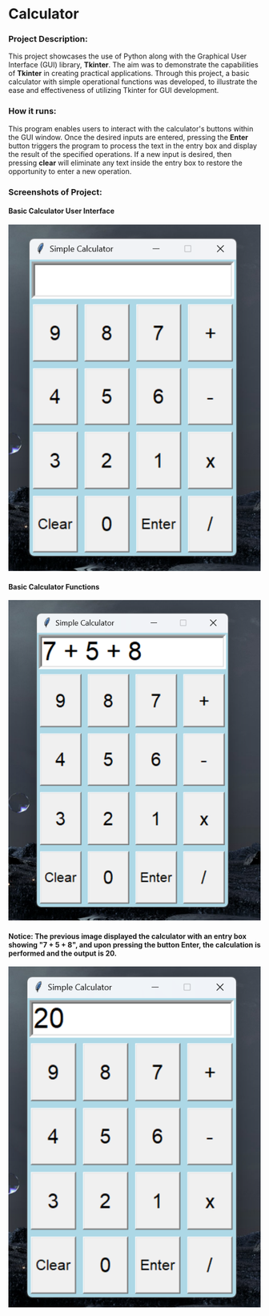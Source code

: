 # Calculator

### Project Description:
This project showcases the use of Python along with the Graphical User Interface (GUI) library, __Tkinter__. The aim was to demonstrate the capabilities of __Tkinter__ in creating practical applications. Through this project, a basic calculator with simple operational functions was developed, to illustrate the ease and effectiveness of utilizing Tkinter for GUI development.

### How it runs:
This program enables users to interact with the calculator's buttons within the GUI window. Once the desired inputs are entered, pressing the __Enter__ button triggers the program to process the text in the entry box and display the result of the specified operations. If a new input is desired, then pressing __clear__ will eliminate any text inside the entry box to restore the opportunity to enter a new operation.

### Screenshots of Project:

#### Basic Calculator User Interface
![Basic Calculator User Interface](Simple_Calculator_Interface.png)

#### Basic Calculator Functions
![Basic Calculator Math](Simple_Math.png)

#### Notice: The previous image displayed the calculator with an entry box showing "7 + 5 + 8", and upon pressing the button __Enter__, the calculation is performed and the output is __20__. 
![Basic Calculator Math Calculation](Simple_Math_Calculation.png)
